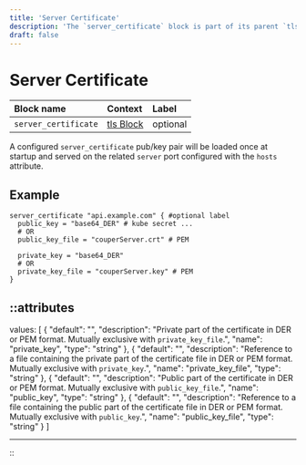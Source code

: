 ```yaml
---
title: 'Server Certificate'
description: 'The `server_certificate` block is part of its parent `tls` block. Enables TLS configuration.'
draft: false
---
```


# Server Certificate

| Block name   | Context                                              | Label    |
|:-------------|:-----------------------------------------------------|:---------|
| `server_certificate` | [tls Block](/configuration/block/server_tls) | optional |

A configured `server_certificate` pub/key pair will be loaded once at startup and served on the related `server` port configured with the `hosts` attribute.

## Example

```hcl
server_certificate "api.example.com" { #optional label
  public_key = "base64_DER" # kube secret ...
  # OR
  public_key_file = "couperServer.crt" # PEM

  private_key = "base64_DER"
  # OR
  private_key_file = "couperServer.key" # PEM
}
```

::attributes
---
values: [
  {
    "default": "",
    "description": "Private part of the certificate in DER or PEM format. Mutually exclusive with `private_key_file`.",
    "name": "private_key",
    "type": "string"
  },
  {
    "default": "",
    "description": "Reference to a file containing the private part of the certificate file in DER or PEM format. Mutually exclusive with `private_key`.",
    "name": "private_key_file",
    "type": "string"
  },
  {
    "default": "",
    "description": "Public part of the certificate in DER or PEM format. Mutually exclusive with `public_key_file`.",
    "name": "public_key",
    "type": "string"
  },
  {
    "default": "",
    "description": "Reference to a file containing the public part of the certificate file in DER or PEM format. Mutually exclusive with `public_key`.",
    "name": "public_key_file",
    "type": "string"
  }
]

---
::
